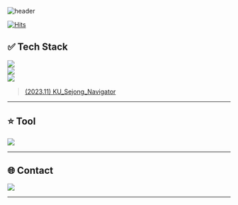 <!--헤더 표시-->
![header](https://capsule-render.vercel.app/api?type=Cylinder&theme=tokyonight&height=150&text=SeongBeen's%20GitHub🧑‍💻&fontSize=45&animation=twinkling)

<!--방문자수 표시-->
[![Hits](https://hits.seeyoufarm.com/api/count/incr/badge.svg?url=https%3A%2F%2Fgithub.com%2FSamdo3&count_bg=%237EAEE5&title_bg=%23555555&icon=&icon_color=%23E7E7E7&title=GITHUB&edge_flat=false)](https://hits.seeyoufarm.com)

<!--프로필 카드 표시-->
<!--![Anurag's GitHub stats](https://github-readme-stats.vercel.app/api?username=Samdo3&count_private=true&show_icons=true&theme=tokyonight)-->

<!--버튼 표시-->
<!--<a href="버튼을 눌렀을 때 이동할 링크" target="_blank"><img src="https://img.shields.io/badge/뱃지레이블-배경색?style=뱃지모양&logo=로고&logoColor=로고색상"/></a>-->


## ✅ Tech Stack
<!--파이썬 마크 표시-->
<a href="https://www.python.org/" target="_blank"><img src="https://img.shields.io/badge/python-000000?style=for-the-badge&logo=python&logoColor=#3776AB"/></a>  
<a href="" target="_blank"><img src="https://img.shields.io/badge/cplusplus-000000?style=for-the-badge&logo=cplusplus&logoColor=00599C"/></a>  
<a href="https://flutter.dev/" target="_blank"><img src="https://img.shields.io/badge/flutter-000000?style=for-the-badge&logo=flutter&logoColor=02569B"/></a>  
> [(2023.11) KU_Sejong_Navigator](https://github.com/Samdo3/KU_Sejong_Navigator)

---



## ⭐ Tool
<a href="https://flutter.dev/" target="_blank"><img src="https://img.shields.io/badge/androidstudio-000000?style=for-the-badge&logo=androidstudio&logoColor=3DDC84"/></a>

---


## 🌐 Contact
<a href="" target="_blank"><img src="https://img.shields.io/badge/clcleh123@gmail.com-EA4335?style=for-the-badge&logo=Gmail&logoColor=FFFFFF"/></a>

---



<!--
**Samdo3/Samdo3** is a ✨ _special_ ✨ repository because its `README.md` (this file) appears on your GitHub profile.

Here are some ideas to get you started:

- 🔭 I’m currently working on ...
- 🌱 I’m currently learning ...
- 👯 I’m looking to collaborate on ...
- 🤔 I’m looking for help with ...
- 💬 Ask me about ...
- 📫 How to reach me: ...
- 😄 Pronouns: ...
- ⚡ Fun fact: ...
-->

